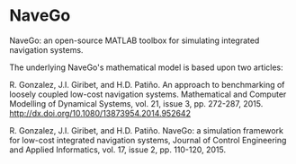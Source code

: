 NaveGo
======

NaveGo: an open-source MATLAB toolbox for simulating integrated navigation systems.

The underlying NaveGo's mathematical model is based upon two articles: 

R. Gonzalez, J.I. Giribet, and H.D. Patiño. An approach to benchmarking of loosely coupled low-cost navigation systems. Mathematical and Computer Modelling of Dynamical Systems, vol. 21, issue 3, pp. 272-287, 2015. http://dx.doi.org/10.1080/13873954.2014.952642

R. Gonzalez, J.I. Giribet, and H.D. Patiño. NaveGo: a simulation framework for low-cost integrated navigation systems, Journal of Control Engineering and Applied Informatics, vol. 17, issue 2, pp. 110-120, 2015.

